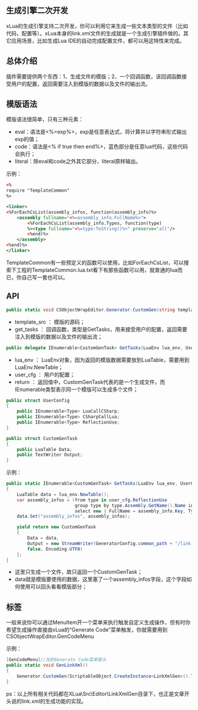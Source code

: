 ## 生成引擎二次开发

xLua的生成引擎支持二次开发，你可以利用它来生成一些文本类型的文件（比如代码，配置等）。xLua本身的link.xml文件的生成就是一个生成引擎插件做的。其它应用场景，比如生成Lua IDE的自动完成配置文件，都可以用这特性来完成。

## 总体介绍

插件需要提供两个东西：1、生成文件的模版；2、一个回调函数，该回调函数接受用户的配置，返回需要注入到模版的数据以及文件的输出流。

## 模版语法

模版语法很简单，只有三种元素：

* eval：语法是<%=exp%>，exp是任意表达式，将计算并以字符串形式输出exp的值；
* code：语法是<% if true then end%>，蓝色部分是任意lua代码，这些代码会执行；
* literal：除eval和code之外其它部分，literal原样输出。

示例：

```xml
<%
require "TemplateCommon"
%>

<linker>
<%ForEachCsList(assembly_infos, function(assembly_info)%>
	<assembly fullname="<%=assembly_info.FullName%>">
	    <%ForEachCsList(assembly_info.Types, function(type)
		%><type fullname="<%=type:ToString()%>" preserve="all"/>
		<%end)%>
	</assembly>
<%end)%>
</linker>
```

TemplateCommon有一些预定义的函数可以使用，比如ForEachCsList，可以搜索下工程的TemplateCommon.lua.txt看下有那些函数可以用，就普通的lua而已，你自己写一套也可以。

## API

```csharp
public static void CSObjectWrapEditor.Generator.CustomGen(string template_src, GetTasks get_tasks)
```

* template_src ： 模版的源码；
* get_tasks    ： 回调函数，类型是GetTasks，用来接受用户的配置，返回需要注入到模版的数据以及文件的输出流；

```csharp
public delegate IEnumerable<CustomGenTask> GetTasks(LuaEnv lua_env, UserConfig user_cfg);
```

* lua_env      ： LuaEnv对象，因为返回的模版数据需要放到LuaTable，需要用到LuaEnv.NewTable；
* user_cfg     ： 用户的配置；
* return       ： 返回值中，CustomGenTask代表的是一个生成文件，而IEnumerable类型表示同一个模版可以生成多个文件；

```csharp
public struct UserConfig
{
    public IEnumerable<Type> LuaCallCSharp;
    public IEnumerable<Type> CSharpCallLua;
    public IEnumerable<Type> ReflectionUse;
}
```

```csharp
public struct CustomGenTask
{
    public LuaTable Data;
    public TextWriter Output;
}
```

示例：

```csharp
public static IEnumerable<CustomGenTask> GetTasks(LuaEnv lua_env, UserConfig user_cfg)
{
    LuaTable data = lua_env.NewTable();
    var assembly_infos = (from type in user_cfg.ReflectionUse
                          group type by type.Assembly.GetName().Name into assembly_info
                          select new { FullName = assembly_info.Key, Types = assembly_info.ToList()}).ToList();
    data.Set("assembly_infos", assembly_infos);

    yield return new CustomGenTask
    {
        Data = data,
        Output = new StreamWriter(GeneratorConfig.common_path + "/link.xml",
        false, Encoding.UTF8)
    };
}
```

* 这里只生成一个文件，故只返回一个CustomGenTask；
* data就是模版要使用的数据，这里塞了一个assembly_infos字段，这个字段如何使用可以回头看看模版部分；

## 标签

一般来说你可以通过MenuItem开一个菜单来执行触发自定义生成操作，但有时你希望生成操作直接由xLua的“Generate Code”菜单触发，你就需要用到CSObjectWrapEditor.GenCodeMenu

示例：

```csharp
[GenCodeMenu]//加到Generate Code菜单里头
public static void GenLinkXml()
{
    Generator.CustomGen(ScriptableObject.CreateInstance<LinkXmlGen>().Template.text, GetTasks);
}
```


ps：以上所有相关代码都在XLua\Src\Editor\LinkXmlGen目录下，也正是文章开头说的link.xml的生成功能的实现。
